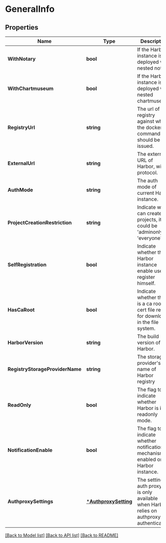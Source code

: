 # GeneralInfo

## Properties
Name | Type | Description | Notes
------------ | ------------- | ------------- | -------------
**WithNotary** | **bool** | If the Harbor instance is deployed with nested notary. | [optional] [default to null]
**WithChartmuseum** | **bool** | If the Harbor instance is deployed with nested chartmuseum. | [optional] [default to null]
**RegistryUrl** | **string** | The url of registry against which the docker command should be issued. | [optional] [default to null]
**ExternalUrl** | **string** | The external URL of Harbor, with protocol. | [optional] [default to null]
**AuthMode** | **string** | The auth mode of current Harbor instance. | [optional] [default to null]
**ProjectCreationRestriction** | **string** | Indicate who can create projects, it could be &#39;adminonly&#39; or &#39;everyone&#39;. | [optional] [default to null]
**SelfRegistration** | **bool** | Indicate whether the Harbor instance enable user to register himself. | [optional] [default to null]
**HasCaRoot** | **bool** | Indicate whether there is a ca root cert file ready for download in the file system. | [optional] [default to null]
**HarborVersion** | **string** | The build version of Harbor. | [optional] [default to null]
**RegistryStorageProviderName** | **string** | The storage provider&#39;s name of Harbor registry | [optional] [default to null]
**ReadOnly** | **bool** | The flag to indicate whether Harbor is in readonly mode. | [optional] [default to null]
**NotificationEnable** | **bool** | The flag to indicate whether notification mechanism is enabled on Harbor instance. | [optional] [default to null]
**AuthproxySettings** | [***AuthproxySetting**](AuthproxySetting.md) | The setting of auth proxy this is only available when Harbor relies on authproxy for authentication. | [optional] [default to null]

[[Back to Model list]](../README.md#documentation-for-models) [[Back to API list]](../README.md#documentation-for-api-endpoints) [[Back to README]](../README.md)


